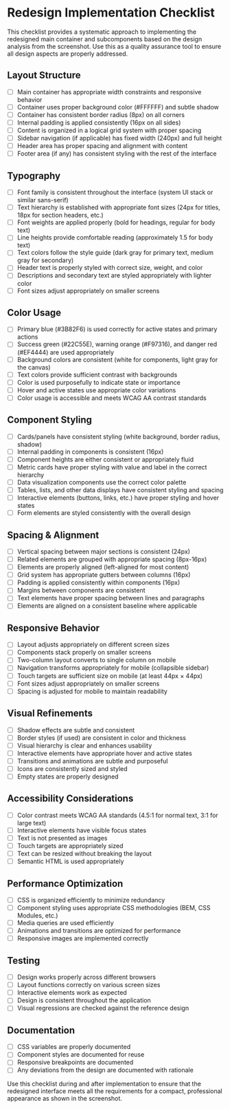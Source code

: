 # Redesign Implementation Checklist

This checklist provides a systematic approach to implementing the redesigned main container and subcomponents based on the design analysis from the screenshot. Use this as a quality assurance tool to ensure all design aspects are properly addressed.

## Layout Structure

- [ ] Main container has appropriate width constraints and responsive behavior
- [ ] Container uses proper background color (#FFFFFF) and subtle shadow
- [ ] Container has consistent border radius (8px) on all corners
- [ ] Internal padding is applied consistently (16px on all sides)
- [ ] Content is organized in a logical grid system with proper spacing
- [ ] Sidebar navigation (if applicable) has fixed width (240px) and full height
- [ ] Header area has proper spacing and alignment with content
- [ ] Footer area (if any) has consistent styling with the rest of the interface

## Typography

- [ ] Font family is consistent throughout the interface (system UI stack or similar sans-serif)
- [ ] Text hierarchy is established with appropriate font sizes (24px for titles, 18px for section headers, etc.)
- [ ] Font weights are applied properly (bold for headings, regular for body text)
- [ ] Line heights provide comfortable reading (approximately 1.5 for body text)
- [ ] Text colors follow the style guide (dark gray for primary text, medium gray for secondary)
- [ ] Header text is properly styled with correct size, weight, and color
- [ ] Descriptions and secondary text are styled appropriately with lighter color
- [ ] Font sizes adjust appropriately on smaller screens

## Color Usage

- [ ] Primary blue (#3B82F6) is used correctly for active states and primary actions
- [ ] Success green (#22C55E), warning orange (#F97316), and danger red (#EF4444) are used appropriately
- [ ] Background colors are consistent (white for components, light gray for the canvas)
- [ ] Text colors provide sufficient contrast with backgrounds
- [ ] Color is used purposefully to indicate state or importance
- [ ] Hover and active states use appropriate color variations
- [ ] Color usage is accessible and meets WCAG AA contrast standards

## Component Styling

- [ ] Cards/panels have consistent styling (white background, border radius, shadow)
- [ ] Internal padding in components is consistent (16px)
- [ ] Component heights are either consistent or appropriately fluid
- [ ] Metric cards have proper styling with value and label in the correct hierarchy
- [ ] Data visualization components use the correct color palette
- [ ] Tables, lists, and other data displays have consistent styling and spacing
- [ ] Interactive elements (buttons, links, etc.) have proper styling and hover states
- [ ] Form elements are styled consistently with the overall design

## Spacing & Alignment

- [ ] Vertical spacing between major sections is consistent (24px)
- [ ] Related elements are grouped with appropriate spacing (8px-16px)
- [ ] Elements are properly aligned (left-aligned for most content)
- [ ] Grid system has appropriate gutters between columns (16px)
- [ ] Padding is applied consistently within components (16px)
- [ ] Margins between components are consistent
- [ ] Text elements have proper spacing between lines and paragraphs
- [ ] Elements are aligned on a consistent baseline where applicable

## Responsive Behavior

- [ ] Layout adjusts appropriately on different screen sizes
- [ ] Components stack properly on smaller screens
- [ ] Two-column layout converts to single column on mobile
- [ ] Navigation transforms appropriately for mobile (collapsible sidebar)
- [ ] Touch targets are sufficient size on mobile (at least 44px × 44px)
- [ ] Font sizes adjust appropriately on smaller screens
- [ ] Spacing is adjusted for mobile to maintain readability

## Visual Refinements

- [ ] Shadow effects are subtle and consistent
- [ ] Border styles (if used) are consistent in color and thickness
- [ ] Visual hierarchy is clear and enhances usability
- [ ] Interactive elements have appropriate hover and active states
- [ ] Transitions and animations are subtle and purposeful
- [ ] Icons are consistently sized and styled
- [ ] Empty states are properly designed

## Accessibility Considerations

- [ ] Color contrast meets WCAG AA standards (4.5:1 for normal text, 3:1 for large text)
- [ ] Interactive elements have visible focus states
- [ ] Text is not presented as images
- [ ] Touch targets are appropriately sized
- [ ] Text can be resized without breaking the layout
- [ ] Semantic HTML is used appropriately

## Performance Optimization

- [ ] CSS is organized efficiently to minimize redundancy
- [ ] Component styling uses appropriate CSS methodologies (BEM, CSS Modules, etc.)
- [ ] Media queries are used efficiently
- [ ] Animations and transitions are optimized for performance
- [ ] Responsive images are implemented correctly

## Testing

- [ ] Design works properly across different browsers
- [ ] Layout functions correctly on various screen sizes
- [ ] Interactive elements work as expected
- [ ] Design is consistent throughout the application
- [ ] Visual regressions are checked against the reference design

## Documentation

- [ ] CSS variables are properly documented
- [ ] Component styles are documented for reuse
- [ ] Responsive breakpoints are documented
- [ ] Any deviations from the design are documented with rationale

Use this checklist during and after implementation to ensure that the redesigned interface meets all the requirements for a compact, professional appearance as shown in the screenshot.
